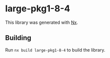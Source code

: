 # large-pkg1-8-4

This library was generated with [Nx](https://nx.dev).

## Building

Run `nx build large-pkg1-8-4` to build the library.

